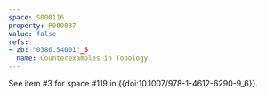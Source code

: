 ```yaml
---
space: S000116
property: P000037
value: false
refs:
- zb: "0386.54001"_6
  name: Counterexamples in Topology
---
```


See item #3 for space #119 in {{doi:10.1007/978-1-4612-6290-9_6}}.
